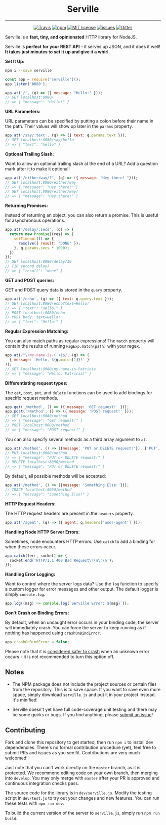 <h1 align="center">Serville</h1>

---

<p align="center">
  <a href="https://travis-ci.org/emctague/serville"><img src="https://img.shields.io/travis/emctague/serville.svg?style=flat-square" alt="Travis"></a>
  <a href="https://www.npmjs.com/package/serville"><img src="https://img.shields.io/npm/v/serville.svg?style=flat-square" alt="npm"></a>
  <a href="https://spdx.org/licenses/MIT"><img src="https://img.shields.io/npm/l/serville.svg?style=flat-square" alt="MIT license"></a>
  <a href="https://github.com/emctague/serville/issues"><img src="https://img.shields.io/github/issues-raw/emctague/serville.svg?style=flat-square" alt="issues"></a>
  <a href="https://gitter.im/_serville"><img src="https://img.shields.io/gitter/room/_serville/serville.svg?style=flat-square" alt="Gitter"></a>
</p>

Serville is a **fast, tiny, and opinionated** HTTP library for NodeJS.

Serville is **perfect for your REST API** - it serves up JSON, and it does it
well! **It takes just minutes to set it up and give it a whirl.**

**Set It Up:**

```sh
npm i --save serville
```

```js
const app = require('serville')();
app.listen('8080');

app.at('/', (q) => ({ message: "Hello!" }));
// GET localhost:8080/
// => { "message": "Hello!" }
```

**URL Parameters:**

URL parameters can be specified by putting a colon before
their name in the path. Their values will show up later in
the `params` property.

```js
app.at('/say/:text', (q) => ({ text: q.params.text }));
// GET localhost:8080/say/hello
// => { "text": "hello" }
```

**Optional Trailing Slash:**

Want to allow an optional trailing slash at the end of a URL?
Add a question mark after it to make it optional!

```js
app.at('/either/way/?', (q) => ({ message: "Hey there! "}));
// GET localhost:8080/either/way
// => { "message": "Hey there!" }
// GET localhost:8080/either/way/
// => { "message": "Hey there!" }
```

**Returning Promises:**

Instead of returning an object, you can also return a promise.
This is useful for asynchronous operations.

```js
app.at('/delay/:secs', (q) => {
  return new Promise((res) => {
    setTimeout(() => {
      resolve({ result: "DONE" });
    }, q.params.secs * 1000);
  })
});
// GET localhost:8080/delay/10
// (10 second delay)
// => { "result": "done" }
```

**GET and POST queries:**

GET and POST query data is stored in the `query` property.

```js
app.at('/echo', (q) => ({ text: q.query.text }));
// GET localhost:8080/echo?text=Hello!
// => { "text": "Hello!" }
// POST localhost:8080/echo
// POST body: text=Hello!
// => { "text": "Hello!" }
```

**Regular Expression Matching:**

You can also match paths as regular expressions!
The `match` property will contain the results of running
`RegExp.match(path)` with your regex.

```js
app.at(/^\/my-name-is-(.+)$/, (q) => (
  { message: `Hello, ${q.match[1]}!` }
));
// GET localhost:8080/my-name-is-Patricia
// => { "message": "Hello, Patricia!" }
```

**Differentiating request types:**

The `get`, `post`, `put`, and `delete` functions can be used to
add bindings for specific request methods.

```js
app.get('/method', () => ({ message: 'GET request!' }));
app.post('/method', () => ({ message: 'POST request!' }));
// GET localhost:8080/method
// => { "message": "GET request!" }
// POST localhost:8080/method
// => { "message": "POST request!" }
```
You can also specify several methods as a third array argument to `at`.

```js
app.at('/method', () => ({message: 'PUT or DELETE request!'}), ['PUT', 'DELETE']);
// PUT localhost:8080/method
// => { "message": "PUT or DELETE request!" }
// DELETE localhost:8080/method
// => { "message": "PUT or DELETE request!" }
```

By default, all possible methods will be accepted:

```js
app.at('/method', () => ({message: 'Something Else!'}));
// TRACE localhost:8080/method
// => { "message": "Something Else!" }
```

**HTTP Request Headers:**

The HTTP request headers are present in the `headers` property.

```js
app.at('/agent', (q) => ({ agent: q.headers['user-agent'] }));
```

**Handling Node HTTP Server Errors:**

Sometimes, node encounters HTTP errors. Use `catch` to add
a binding for when these errors occur.

```js
app.catch((err, socket) => {
  socket.end('HTTP/1.1 400 Bad Request\r\n\r\n');
});
```

**Handling Error Logging:**

Want to control where the server logs data? Use the `log` function
to specify a custom logger for error messages and other output.
The default logger is simply `console.log`.

```js
app.log((msg) => console.log(`Serville Error: ${msg}`));
```

**Don't Crash on Binding Errors:**

By default, when an uncaught error occurs in your binding code,
the server will immediately crash. You can force the server to keep
running as if nothing has happened using `crashOnBindError`.

```js
app.crashOnBindError = false;
```

Please note that it is [considered safer to crash](https://www.joyent.com/node-js/production/design/errors)
when an unknown error occurs - it is not recommended to turn this option off.

## Notes

 * The NPM package does not include the project sources or certain files from the
   repository. This is to save space.
   If you want to save even more space, simply download `serville.js` and put it
   in your project instead. It's minified!

 * Serville doesn't yet have full code-coverage unit testing and there may be some
   quirks or bugs. If you find anything, please [submit an issue](https://github.com/emctague/serville/issues/new)!

## Contributing

Fork and clone this repository to get started, then run `npm i` to install dev
dependencies.
There's no formal contribution procedure (yet), feel free to submit PRs and issues as you see
fit. Contributions are very much welcomed!

Just note that you can't work directly on the `master` branch, as it is
protected. We recommend editing code on your own branch, then merging into
`develop`. You may only merge with `master` after your PR is approved and
continuous integration checks pass.

The source code for the library is in `dev/serville.js`.
Modify the testing script in `dev/test.js` to try out your changes and new
features. You can run these tests with `npm run dev`.

To build the current version of the server to `serville.js`, simply run `npm run build`.
